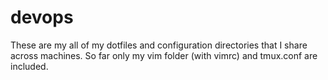 devops
======

These are my all of my dotfiles and configuration directories that I share across machines. 
So far only my vim folder (with vimrc) and tmux.conf are included.
